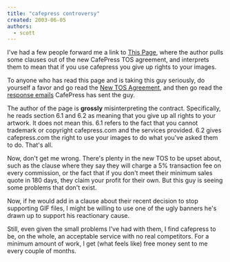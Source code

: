 ```yaml
---
title: "cafepress controversy"
created: 2003-06-05
authors: 
  - scott
---
```


I've had a few people forward me a link to [This Page](http://www.giveneyestosee.com/say-no-to-cafepress/), where the author pulls some clauses out of the new CafePress TOS agreement, and interprets them to mean that if you use cafepress you give up rights to your images.  
  
To anyone who has read this page and is taking this guy seriously, do yourself a favor and go read the [New TOS Agreement](http://www.cafepress.com/cp/info/help/new_memberagreement.aspx), and then go read the [response emails](http://giveneyestosee.com/say-no-to-cafepress/index2.html) CafePress has sent the guy.  
  
The author of the page is **grossly** misinterpreting the contract. Specifically, he reads section 6.1 and 6.2 as meaning that you give up all rights to your artwork. It does not mean this. 6.1 refers to the fact that you cannot trademark or copyright cafepress.com and the services provided. 6.2 gives cafepress.com the right to use your images to do what you've asked them to do. That's all.  
  
Now, don't get me wrong. There's plenty in the new TOS to be upset about, such as the clause where they say they will charge a 5% transaction fee on every commission, or the fact that if you don't meet their minimum sales quote in 180 days, they claim your profit for their own. But this guy is seeing some problems that don't exist.  
  
Now, if he would add in a clause about their recent decision to stop supporting GIF files, I might be willing to use one of the ugly banners he's drawn up to support his reactionary cause.  
  
Still, even given the small problems I've had with them, I find cafepress to be, on the whole, an acceptable service with no real competitors. For a minimum amount of work, I get (what feels like) free money sent to me every couple of months.
